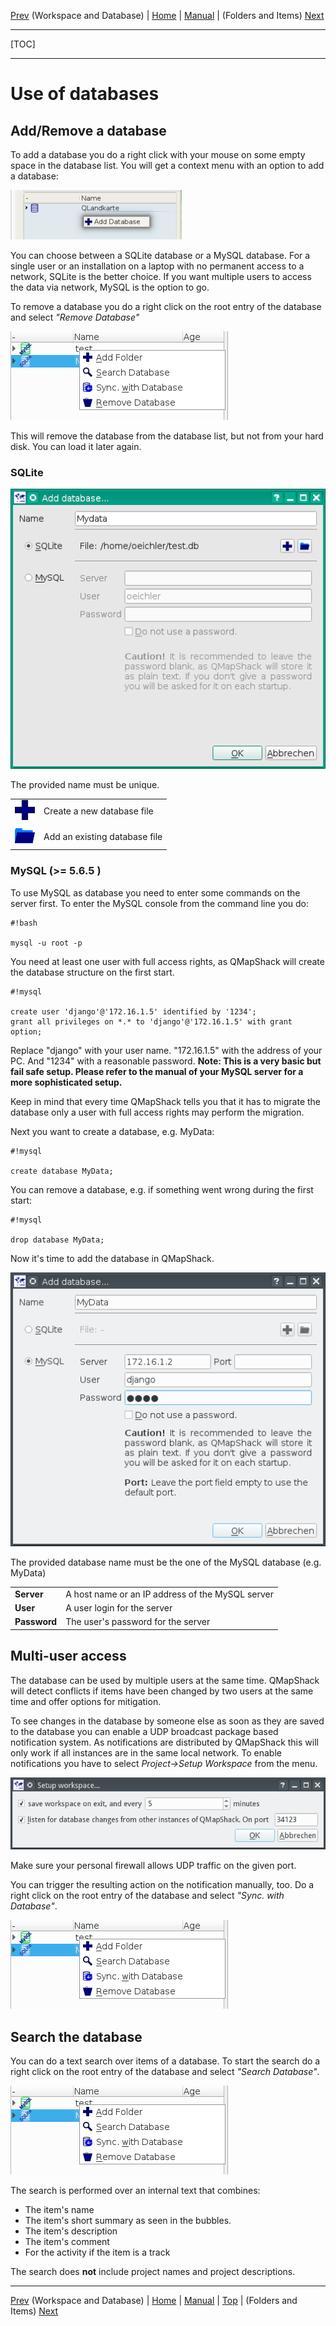 [Prev](DocGisDatabaseWorkspaceDatabase) (Workspace and Database) | [Home](Home) | [Manual](DocMain) | (Folders and Items) [Next](DocGisDatabaseFoldersItems)
- - -
[TOC]
- - -

# Use of databases

## Add/Remove a database

To add a database you do a right click with your mouse on some empty space in the database list. You will get a context menu with an option to add a database:

![Add database](images/DocGisDatabaseAddRemove/maproom2.png "Add database")

You can choose between a SQLite database or a MySQL database. For a single user or an installation on a laptop with no permanent access to a network, SQLite is the better choice. If you want multiple users to access the data via network, MySQL is the option to go.

To remove a database you do a right click on the root entry of the database and select *"Remove Database"*

![Database context menu](images/DocGisDatabaseAddRemove/maproom3.png "Database context menu")

This will remove the database from the database list, but not from your hard disk. You can load it later again.  

### SQLite

![Add SQLite DB](images/DocGisDatabaseAddRemove/maproom1.png "Add SQLite DB")

The provided name must be unique. 

| | |
|-|-|
|![Create new database](images/DocGisDatabaseAddRemove/Add.png "Create new database")| Create a new database file|
|![Add existing DB](images/DocGisDatabaseAddRemove/PathBlue.png "Add existing DB")| Add an existing database file|



### MySQL (>= 5.6.5 ) 

To use MySQL as database you need to enter some commands on the server first. To enter the MySQL console from the command line you do:


```
#!bash

mysql -u root -p
```

You need at least one user with full access rights, as QMapShack will create the database structure on the first start.


```
#!mysql

create user 'django'@'172.16.1.5' identified by '1234';
grant all privileges on *.* to 'django'@'172.16.1.5' with grant option;
```

Replace "django" with your user name. "172.16.1.5" with the address of your PC. And "1234" with a reasonable password. **Note: This is a very basic but fail safe setup. Please refer to the manual of your MySQL server for a more sophisticated setup.**

Keep in mind that every time QMapShack tells you that it has to migrate the database only a user with full access rights may perform the migration.

Next you want to create a database, e.g. MyData:


```
#!mysql

create database MyData;
```

You can remove a database, e.g. if something went wrong during the first start:


```
#!mysql

drop database MyData;
```

Now it's time to add the database in QMapShack.


![Add MySQL DB](images/DocGisDatabaseAddRemove/maproom4.png "Add MySQL DB")

The provided database name must be the one of the MySQL database (e.g. MyData)

| | |
|-|-|
|**Server**| A host name or an IP address of the MySQL server|
|**User**| A user login for the server|
|**Password**| The user's password for the server|

## Multi-user access

The database can be used by multiple users at the same time. QMapShack will detect conflicts if items have been changed by two users at the same time and offer options for mitigation.  

To see changes in the database by someone else as soon as they are saved to the database you can enable a UDP broadcast package based notification system. As notifications are distributed by QMapShack this will only work if all instances are in the same local network. To enable notifications you have to select *Project->Setup Workspace* from the menu.

![Configure multi-user access](images/DocGisDatabaseAddRemove/maproom5.png "Configure multi-user access")

Make sure your personal firewall allows UDP traffic on the given port.

You can trigger the resulting action on the notification manually, too. Do a right click on the root entry of the database and select *"Sync. with Database"*.

![Synchronize DB](images/DocGisDatabaseAddRemove/maproom3.png "Synchronize DB")

## Search the database

You can do a text search over items of a database. To start the search do a right click on the root entry of the database and select *"Search Database"*.

![Search database](images/DocGisDatabaseAddRemove/maproom3.png "Search database")

The search is performed over an internal text that combines:

* The item's name
* The item's short summary as seen in the bubbles.
* The item's description
* The item's comment
* For the activity if the item is a track

The search does **not** include project names and project descriptions.

- - -
[Prev](DocGisDatabaseWorkspaceDatabase) (Workspace and Database) | [Home](Home) | [Manual](DocMain) | [Top](#) | (Folders and Items) [Next](DocGisDatabaseFoldersItems)
